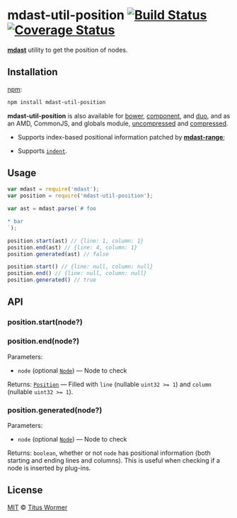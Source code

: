 # mdast-util-position [![Build Status](https://img.shields.io/travis/wooorm/mdast-util-position.svg?style=flat)](https://travis-ci.org/wooorm/mdast-util-position) [![Coverage Status](https://img.shields.io/coveralls/wooorm/mdast-util-position.svg?style=flat)](https://coveralls.io/r/wooorm/mdast-util-position?branch=master)

[**mdast**](https://github.com/wooorm/mdast) utility to get the position
of nodes.

## Installation

[npm](https://docs.npmjs.com/cli/install):

```bash
npm install mdast-util-position
```

**mdast-util-position** is also available for [bower](http://bower.io/#install-packages),
[component](https://github.com/componentjs/component), and
[duo](http://duojs.org/#getting-started), and as an AMD, CommonJS, and globals
module, [uncompressed](mdast-util-position.js) and
[compressed](mdast-util-position.min.js).

*   Supports index-based positional information patched by
    [**mdast-range**](https://github.com/wooorm/mdast-range);

*   Supports [`indent`](https://github.com/wooorm/mdast/blob/master/doc/nodes.md#location).

## Usage

```js
var mdast = require('mdast');
var position = require('mdast-util-position');

var ast = mdast.parse(`# foo

* bar
`);

position.start(ast) // {line: 1, column: 1}
position.end(ast) // {line: 4, column: 1}
position.generated(ast) // false

position.start() // {line: null, column: null}
position.end() // {line: null, column: null}
position.generated() // true
```

## API

### position.start(node?)

### position.end(node?)

Parameters:

*   `node` (optional [`Node`](https://github.com/wooorm/mdast/blob/master/doc/nodes.md#node))
    — Node to check

Returns: [`Position`](https://github.com/wooorm/mdast/blob/master/doc/nodes.md#position)
— Filled with `line` (nullable `uint32 >= 1`) and `column` (nullable
`uint32 >= 1`).

### position.generated(node?)

Parameters:

*   `node` (optional [`Node`](https://github.com/wooorm/mdast/blob/master/doc/nodes.md#node))
    — Node to check

Returns: `boolean`, whether or not `node` has positional information (both
starting and ending lines and columns). This is useful when checking if a node
is inserted by plug-ins.

## License

[MIT](LICENSE) © [Titus Wormer](http://wooorm.com)
